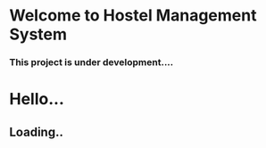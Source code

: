 # Welcome to Hostel Management System

### This project is under development....
# Hello...
## Loading..
